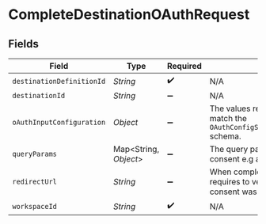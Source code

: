 # CompleteDestinationOAuthRequest


## Fields

| Field                                                                                                                                                                | Type                                                                                                                                                                 | Required                                                                                                                                                             | Description                                                                                                                                                          |
| -------------------------------------------------------------------------------------------------------------------------------------------------------------------- | -------------------------------------------------------------------------------------------------------------------------------------------------------------------- | -------------------------------------------------------------------------------------------------------------------------------------------------------------------- | -------------------------------------------------------------------------------------------------------------------------------------------------------------------- |
| `destinationDefinitionId`                                                                                                                                            | *String*                                                                                                                                                             | :heavy_check_mark:                                                                                                                                                   | N/A                                                                                                                                                                  |
| `destinationId`                                                                                                                                                      | *String*                                                                                                                                                             | :heavy_minus_sign:                                                                                                                                                   | N/A                                                                                                                                                                  |
| `oAuthInputConfiguration`                                                                                                                                            | *Object*                                                                                                                                                             | :heavy_minus_sign:                                                                                                                                                   | The values required to configure OAuth flows. The schema for this must match the `OAuthConfigSpecification.oauthUserInputFromConnectorConfigSpecification` schema.   |
| `queryParams`                                                                                                                                                        | Map<String, *Object*>                                                                                                                                                | :heavy_minus_sign:                                                                                                                                                   | The query parameters present in the redirect URL after a user granted consent e.g auth code                                                                          |
| `redirectUrl`                                                                                                                                                        | *String*                                                                                                                                                             | :heavy_minus_sign:                                                                                                                                                   | When completing OAuth flow to gain an access token, some API sometimes requires to verify that the app re-send the redirectUrl that was used when consent was given. |
| `workspaceId`                                                                                                                                                        | *String*                                                                                                                                                             | :heavy_check_mark:                                                                                                                                                   | N/A                                                                                                                                                                  |